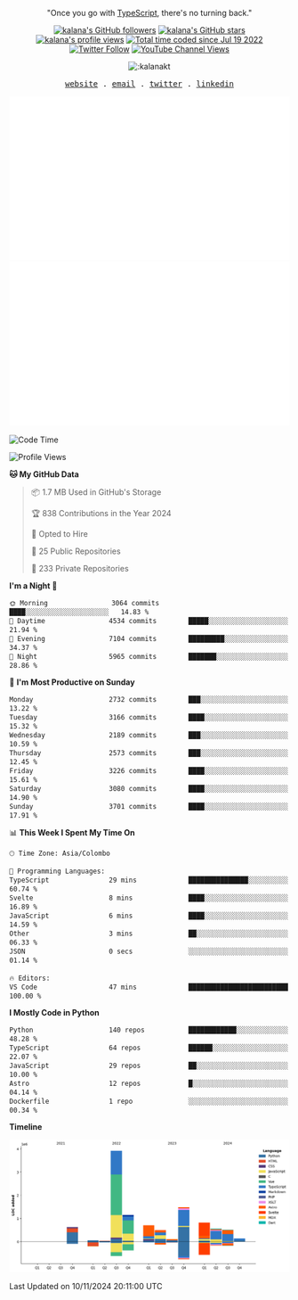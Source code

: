 <!--[github profile card](https://readme-cards.vercel.app/profile-card?name=kalanakt&subtitle=FRONT%20END%20DEVELOPER)
-->

<p align="center">"Once you go with <a href="https://github.com/microsoft/TypeScript">TypeScript</a>, there's no turning back."</p>
<p align="center">
<a title="kalana's GitHub followers " href="https://github.com/kalanakt" ><img src="https://img.shields.io/github/followers/kalanakt?style=social" alt="kalana's GitHub followers"></a>
<a title="GitHub stars " href="https://github.com/kalanakt" ><img src="https://img.shields.io/github/stars/kalanakt?style=social" alt="kalana's GitHub stars "></a>
<a title="kalana's profile views " href="https://github.com/kalanakt" ><img src="https://komarev.com/ghpvc/?username=kalanakt&label=Profile%20views" alt="kalana's profile views"></a>
<a title="kalana's wakatime stats" href="https://wakatime.com/@02730fe5-73e8-4bcc-8539-6b00eeae1e15"><img src="https://wakatime.com/badge/user/02730fe5-73e8-4bcc-8539-6b00eeae1e15.svg" alt="Total time coded since Jul 19 2022" /></a>
<a title="Twitter Follow" href="https://twitter.com/intent/follow?screen_name=DevVibeX" ><img alt="Twitter Follow" src="https://img.shields.io/twitter/follow/DevVibeX?label=follow&style=social"></a>
<a title="YouTube Channel Views" href="https://bit.ly/iamktyoutube" ><img alt="YouTube Channel Views" src="https://img.shields.io/youtube/channel/views/UC6LqyY4t6lYLBb1iQxxiL3Q?style=social"></a>
</p>

<p align="center">
  <img src="https://count.getloli.com/get/@:kalanakt" alt=":kalanakt" />
</p> 

<p align="center">
  <samp>
    <a href="https://www.kalanakt.cc/">website</a> .
    <a href="mailto:e19198@eng.pdn.ac.lk">email</a> .
    <a href="https://twitter.com/intent/follow?screen_name=DevVibeX">twitter</a> .
    <a href="https://www.linkedin.com/in/kalanakt">linkedin</a>
  </samp>
</p>
<!--
<div align="center">
    <img src="https://skillicons.dev/icons?i=astro,docker,figma,flutter,go,kotlin,mongodb,nextjs,nodejs,nuxtjs,py,react,remix,rust,solidjs,svelte,tailwind,ts,vite,vue,dart,flutter&perline=10" />
</div>
-->

<!--
<div align="center">
  <img src="https://streak-stats.demolab.com?user=kalanakt&theme=meta-light&hide_border=true&border_radius=5.5" alt="kalanakt's github streak" title="kalanakt's github streak" />
</div>
-->

<p align="center">
  <img src="https://github.com/kalanakt/kalanakt/blob/main/generated/overview.svg#gh-dark-mode-only" alt="kalanakt's GitHub Statistics Card" title="kalanakt's GitHub Statistics"/>
  <img src="https://github.com/kalanakt/kalanakt/blob/main/generated/languages.svg#gh-dark-mode-only" alt="kalanakt's Used Languages Card" title="kalanakt's Used Languages"/>
</p>

<!--START_SECTION:waka-->
![Code Time](http://img.shields.io/badge/Code%20Time-2%2C523%20hrs%2040%20mins-blue)

![Profile Views](http://img.shields.io/badge/Profile%20Views-75-blue)

**🐱 My GitHub Data** 

> 📦 1.7 MB Used in GitHub's Storage 
 > 
> 🏆 838 Contributions in the Year 2024
 > 
> 💼 Opted to Hire
 > 
> 📜 25 Public Repositories 
 > 
> 🔑 233 Private Repositories 
 > 
**I'm a Night 🦉** 

```text
🌞 Morning                3064 commits        ████░░░░░░░░░░░░░░░░░░░░░   14.83 % 
🌆 Daytime                4534 commits        █████░░░░░░░░░░░░░░░░░░░░   21.94 % 
🌃 Evening                7104 commits        █████████░░░░░░░░░░░░░░░░   34.37 % 
🌙 Night                  5965 commits        ███████░░░░░░░░░░░░░░░░░░   28.86 % 
```
📅 **I'm Most Productive on Sunday** 

```text
Monday                   2732 commits        ███░░░░░░░░░░░░░░░░░░░░░░   13.22 % 
Tuesday                  3166 commits        ████░░░░░░░░░░░░░░░░░░░░░   15.32 % 
Wednesday                2189 commits        ███░░░░░░░░░░░░░░░░░░░░░░   10.59 % 
Thursday                 2573 commits        ███░░░░░░░░░░░░░░░░░░░░░░   12.45 % 
Friday                   3226 commits        ████░░░░░░░░░░░░░░░░░░░░░   15.61 % 
Saturday                 3080 commits        ████░░░░░░░░░░░░░░░░░░░░░   14.90 % 
Sunday                   3701 commits        ████░░░░░░░░░░░░░░░░░░░░░   17.91 % 
```


📊 **This Week I Spent My Time On** 

```text
🕑︎ Time Zone: Asia/Colombo

💬 Programming Languages: 
TypeScript               29 mins             ███████████████░░░░░░░░░░   60.74 % 
Svelte                   8 mins              ████░░░░░░░░░░░░░░░░░░░░░   16.89 % 
JavaScript               6 mins              ████░░░░░░░░░░░░░░░░░░░░░   14.59 % 
Other                    3 mins              ██░░░░░░░░░░░░░░░░░░░░░░░   06.33 % 
JSON                     0 secs              ░░░░░░░░░░░░░░░░░░░░░░░░░   01.14 % 

🔥 Editors: 
VS Code                  47 mins             █████████████████████████   100.00 % 
```

**I Mostly Code in Python** 

```text
Python                   140 repos           ████████████░░░░░░░░░░░░░   48.28 % 
TypeScript               64 repos            ██████░░░░░░░░░░░░░░░░░░░   22.07 % 
JavaScript               29 repos            ██░░░░░░░░░░░░░░░░░░░░░░░   10.00 % 
Astro                    12 repos            █░░░░░░░░░░░░░░░░░░░░░░░░   04.14 % 
Dockerfile               1 repo              ░░░░░░░░░░░░░░░░░░░░░░░░░   00.34 % 
```



**Timeline**

![Lines of Code chart](https://raw.githubusercontent.com/kalanakt/kalanakt/main/assets/bar_graph.png)


 Last Updated on 10/11/2024 20:11:00 UTC
<!--END_SECTION:waka-->

<!-- 
<p align="center">
  <img src="https://github-readme-streak-stats.herokuapp.com?user=kalanakt&theme=transparent" alt="GitHub Streak Card" title="Kalanakt's GitHub Streak"/>
</p>
<div align="center">
<picture>
  <source
    srcset="https://github-readme-stats.vercel.app/api?username=kalanakt&rank_icon=github&show_icons=true&theme=github_dark_dimmed"
    media="(prefers-color-scheme: dark)"
  />
  <source
    srcset="https://github-readme-stats.vercel.app/api?username=kalanakt&rank_icon=github&show_icons=true&theme=github_dark_dimmed"
    media="(prefers-color-scheme: light), (prefers-color-scheme: no-preference)"
  />
  <img src="https://github-readme-stats.vercel.app/api?username=kalanakt&rank_icon=github&show_icons=true&theme=github_dark_dimmed" />
</picture>
</div> -->

<!--
<div align="center">
<details>
  <summary>🔘◼️▪️🔷▫️</summary>

  <br/>
  <h1><i>You just crack the code!</i></h1>
  <img src="https://wakatime.com/share/@kalanakt/cde17da4-aada-449f-9972-5d2f2e0d2cdb.svg" width="400px" alt="kalanakt wakatime lang stats"/>
  <img src="https://wakatime.com/share/@kalanakt/6adc7ab8-81b2-4448-88e3-0c5cc1967f27.svg" width="400px" alt="kalanakt wakatime cording stats"/>
  <img src="https://wakatime.com/share/@kalanakt/95a9ac23-f28e-499e-ba72-477f21d8bb40.svg" width="400px" alt="kalanakt wakatime editor stats"/>
  <img src="https://wakatime.com/share/@kalanakt/f9416644-00e3-41df-a593-2ae3ddae0256.svg" width="400px" alt="kalanakt wakatime os stats"/>
  <img src="https://wakatime.com/share/@kalanakt/2a2224a9-e183-40a0-94c8-63b49d292d77.svg" width="400px" alt="kalanakt wakatime debug stats"/>
</details>
</div>
-->


<!-- Edit here -->

<!--
| [![github repo card](https://readme-cards.vercel.app/repo-card?name=kalanakt&repo=All-Url-Uploader)](https://github.com/kalanakt/All-Url-Uploader) |  [![github repo card](https://readme-cards.vercel.app/repo-card?name=kalanakt&repo=buymeacoffee)](https://github.com/kalanakt/buymeacoffee)  |
|---|---|
| ![github repo card](https://readme-cards.vercel.app/repo-card?name=kalanakt&repo=github-readme-cards)  | ![github repo card](https://readme-cards.vercel.app/repo-card?name=kalanakt&repo=nuxtailwind )  |
|  ![github repo card](https://readme-cards.vercel.app/repo-card?name=kalanakt&repo=cv-site  ) |  ![github repo card](https://readme-cards.vercel.app/repo-card?name=kalanakt&repo=react-svg-icons) | 
-->
